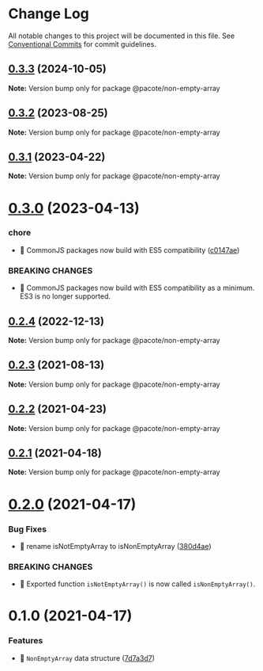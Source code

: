 # Change Log

All notable changes to this project will be documented in this file.
See [Conventional Commits](https://conventionalcommits.org) for commit guidelines.

## [0.3.3](https://github.com/PacoteJS/pacote/compare/@pacote/non-empty-array@0.3.2...@pacote/non-empty-array@0.3.3) (2024-10-05)

**Note:** Version bump only for package @pacote/non-empty-array

## [0.3.2](https://github.com/PacoteJS/pacote/compare/@pacote/non-empty-array@0.3.1...@pacote/non-empty-array@0.3.2) (2023-08-25)

**Note:** Version bump only for package @pacote/non-empty-array

## [0.3.1](https://github.com/PacoteJS/pacote/compare/@pacote/non-empty-array@0.3.0...@pacote/non-empty-array@0.3.1) (2023-04-22)

**Note:** Version bump only for package @pacote/non-empty-array

# [0.3.0](https://github.com/PacoteJS/pacote/compare/@pacote/non-empty-array@0.2.4...@pacote/non-empty-array@0.3.0) (2023-04-13)

### chore

- 🤖 CommonJS packages now build with ES5 compatibility ([c0147ae](https://github.com/PacoteJS/pacote/commit/c0147aeffb81322ea59174a3961b10cfb3bf81e5))

### BREAKING CHANGES

- 🧨 CommonJS packages now build with ES5 compatibility as a minimum. ES3 is
  no longer supported.

## [0.2.4](https://github.com/PacoteJS/pacote/compare/@pacote/non-empty-array@0.2.3...@pacote/non-empty-array@0.2.4) (2022-12-13)

**Note:** Version bump only for package @pacote/non-empty-array

## [0.2.3](https://github.com/PacoteJS/pacote/compare/@pacote/non-empty-array@0.2.2...@pacote/non-empty-array@0.2.3) (2021-08-13)

**Note:** Version bump only for package @pacote/non-empty-array

## [0.2.2](https://github.com/PacoteJS/pacote/compare/@pacote/non-empty-array@0.2.1...@pacote/non-empty-array@0.2.2) (2021-04-23)

**Note:** Version bump only for package @pacote/non-empty-array

## [0.2.1](https://github.com/PacoteJS/pacote/compare/@pacote/non-empty-array@0.2.0...@pacote/non-empty-array@0.2.1) (2021-04-18)

**Note:** Version bump only for package @pacote/non-empty-array

# [0.2.0](https://github.com/PacoteJS/pacote/compare/@pacote/non-empty-array@0.1.0...@pacote/non-empty-array@0.2.0) (2021-04-17)

### Bug Fixes

- 🐛 rename isNotEmptyArray to isNonEmptyArray ([380d4ae](https://github.com/PacoteJS/pacote/commit/380d4aeb427cca25c5bb06d9f27ba37d692f08d3))

### BREAKING CHANGES

- 🧨 Exported function `isNotEmptyArray()` is now called `isNonEmptyArray()`.

# 0.1.0 (2021-04-17)

### Features

- 🎸 `NonEmptyArray` data structure ([7d7a3d7](https://github.com/PacoteJS/pacote/commit/7d7a3d72bda3c16070af4fe06a451304b8686ab1))
